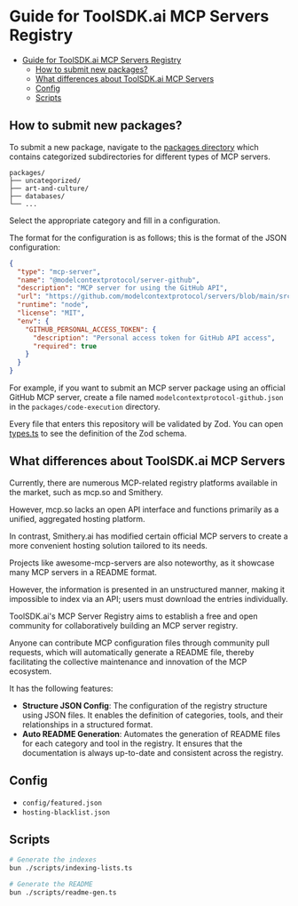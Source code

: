 # Guide for ToolSDK.ai MCP Servers Registry

- [Guide for ToolSDK.ai MCP Servers Registry](#guide-for-toolsdkai-mcp-servers-registry)
  - [How to submit new packages?](#how-to-submit-new-packages)
  - [What differences about ToolSDK.ai MCP Servers](#what-differences-about-toolsdkai-mcp-servers)
  - [Config](#config)
  - [Scripts](#scripts)

## How to submit new packages?

To submit a new package, navigate to the [packages directory](../packages/) which contains categorized subdirectories for different types of MCP servers.

```
packages/
├── uncategorized/
├── art-and-culture/
├── databases/
└── ...
```

Select the appropriate category and fill in a configuration.

The format for the configuration is as follows; this is the format of the JSON configuration:

```json
{
  "type": "mcp-server",
  "name": "@modelcontextprotocol/server-github",
  "description": "MCP server for using the GitHub API",
  "url": "https://github.com/modelcontextprotocol/servers/blob/main/src/github",
  "runtime": "node",
  "license": "MIT",
  "env": {
    "GITHUB_PERSONAL_ACCESS_TOKEN": {
      "description": "Personal access token for GitHub API access",
      "required": true
    }
  }
}
```

For example, if you want to submit an MCP server package using an official GitHub MCP server, create a file named `modelcontextprotocol-github.json` in the `packages/code-execution` directory.

Every file that enters this repository will be validated by Zod. You can open [types.ts](../types.ts) to see the definition of the Zod schema.

## What differences about ToolSDK.ai MCP Servers

Currently, there are numerous MCP-related registry platforms available in the market, such as mcp.so and Smithery.

However, mcp.so lacks an open API interface and functions primarily as a unified, aggregated hosting platform.

In contrast, Smithery.ai has modified certain official MCP servers to create a more convenient hosting solution tailored to its needs.

Projects like awesome-mcp-servers are also noteworthy, as it showcase many MCP servers in a README format.

However, the information is presented in an unstructured manner, making it impossible to index via an API; users must download the entries individually.

ToolSDK.ai's MCP Server Registry aims to establish a free and open community for collaboratively building an MCP server registry.

Anyone can contribute MCP configuration files through community pull requests, which will automatically generate a README file, thereby facilitating the collective maintenance and innovation of the MCP ecosystem.

It has the following features:

- **Structure JSON Config**: The configuration of the registry structure using JSON files. It enables the definition of categories, tools, and their relationships in a structured format.
- **Auto README Generation**: Automates the generation of README files for each category and tool in the registry. It ensures that the documentation is always up-to-date and consistent across the registry.

## Config

- `config/featured.json`
- `hosting-blacklist.json`

## Scripts

```bash
# Generate the indexes
bun ./scripts/indexing-lists.ts

# Generate the README
bun ./scripts/readme-gen.ts
```
